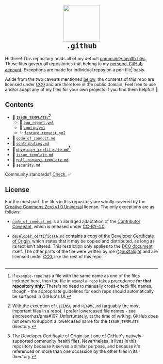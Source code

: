 <div align="center"><h1>
<picture><img src="https://user-images.githubusercontent.com/95021853/204664528-7db6fe7f-44eb-420d-8fb2-8da178073c44.png" width=120></picture>
<br><code>.github</code>
</h1></div>

Hi there! This repository holds all of my default [community health files].
These files govern all repositories that belong to my [personal GitHub account].
Exceptions are made for individual repos on a per-file[^exceptions] basis.

Aside from the two caveats mentioned [below](#license), the contents of this
repo are licensed under [CC0](/LICENSE) and are therefore in the public domain.
Feel free to use and/or adapt any of my files for your own projects if you find
them helpful! 💜

## Contents

- 📁 [`ISSUE_TEMPLATE/`](/.github/ISSUE_TEMPLATE/)[^file-naming]
  - 🐛 [`bug_report.yml`](/.github/ISSUE_TEMPLATE/bug_report.yml)
  - 🔗️ [`config.yml`](/.github/ISSUE_TEMPLATE/config.yml)
  - ✨ [`feature_request.yml`](/.github/ISSUE_TEMPLATE/feature_request.yml)
- 🤝 [`code_of_conduct.md`](/.github/code_of_conduct.md)
- 💝 [`contributing.md`](/.github/contributing.md)
- 📜 [`developer_certificate.md`](/.github/developer_certificate.md)[^dev-cert]
- 💫 [`issue_template.md`](/.github/issue_template.md?plain=1)
- 🌟 [`pull_request_template.md`](/.github/pull_request_template.md?plain=1)
- 🔐 [`security.md`](/.github/security.md)

Community standards? [Check.](/../../community) ✅

## License

For the most part, the files in this repository are wholly covered by the
[Creative Commons Zero v1.0 Universal](/LICENSE) license. The only exceptions
are as follows:

- [`code_of_conduct.md`](/.github/code_of_conduct.md) is an abridged adaptation
  of the [Contributor Covenant](https://www.contributor-covenant.org/), which is
  released under [CC-BY-4.0].

- [`developer_certificate.md`](/.github/developer_certificate.md) contains a
  copy of the [Developer Certificate of Origin], which states that it may be
  copied and distributed, as long as its text isn't altered. This restriction
  only applies to the [DCO document] itself. The other parts of the file were
  written by me ([@nuztalgia](https://github.com/nuztalgia)) and are licensed
  under [CC0](/LICENSE), like the rest of this repo.<br>&ZeroWidthSpace;

[community health files]:
  https://docs.github.com/en/communities/setting-up-your-project-for-healthy-contributions/creating-a-default-community-health-file
[personal github account]: /../../..
[cc-by-4.0]:
  https://github.com/EthicalSource/contributor_covenant/blob/release/LICENSE.md
[developer certificate of origin]: https://developercertificate.org/
[dco document]: /.github/developer_certificate.md#dco-v11-full-text

[^exceptions]:
    If `example-repo` has a file with the same name as one of the files included
    here, then the file in `example-repo` takes precedence **for that repository
    only**. There's no need to manually cross-check file names, though - the
    appropriate guidelines for each repo should automatically be surfaced in
    GitHub's UI.

[^file-naming]:
    With the exception of `LICENSE` and `README.md` (arguably the most important
    files in a repo), I prefer lowercased file names - see sindresorhus/ama#197.
    Unfortunately, at the time of writing, GitHub does not seem to support a
    lowercased name for the `ISSUE_TEMPLATE` directory.

[^dev-cert]:
    The Developer Certificate of Origin isn't one of GitHub's natively-supported
    community health files. Nevertheless, it lives in this repository because it
    serves a similar purpose, and because it's referenced on more than one
    occassion by the other files in its directory.
